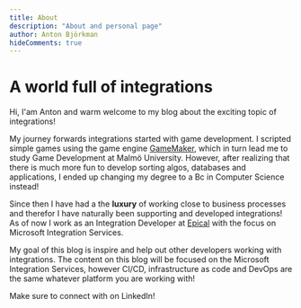 ```yaml
---
title: About
description: "About and personal page"
author: Anton Björkman
hideComments: true
---
```


# A world full of integrations

Hi, I'am Anton and warm welcome to my blog about the exciting topic of integrations!

My journey forwards integrations started with game development. I scripted simple games using the game engine [GameMaker](https://gamemaker.io/en), which in turn lead me to study Game Development at Malmö University. However, after realizing that there is much more fun to develop sorting algos, databases and applications, I ended up changing my degree to a Bc in Computer Science instead!

Since then I have had a the **luxury** of working close to business processes and therefor I have naturally been supporting and developed integrations!
As of now I work as an Integration Developer at [Epical](https://www.epicalgroup.com/en) with the focus on Microsoft Integration Services.

My goal of this blog is inspire and help out other developers working with integrations. The content on this blog will be focused on the Microsoft Integration Services, however CI/CD, infrastructure as code and DevOps are the same whatever platform you are working with!

Make sure to connect with on LinkedIn!
<div class="LI-profile-badge"  data-version="v1" data-size="large" data-locale="sv_SE" data-type="horizontal" data-theme="dark" data-vanity="anton-björkman-447a1a1b1"></div>
<script type="text/javascript" src="https://platform.linkedin.com/badges/js/profile.js" async defer></script>
